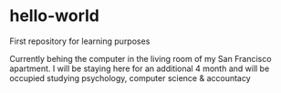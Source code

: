 # hello-world
First repository for learning purposes

Currently behing the computer in the living room of my San Francisco apartment. 
I will be staying here for an additional 4 month and will be occupied studying psychology, computer science & accountacy 
